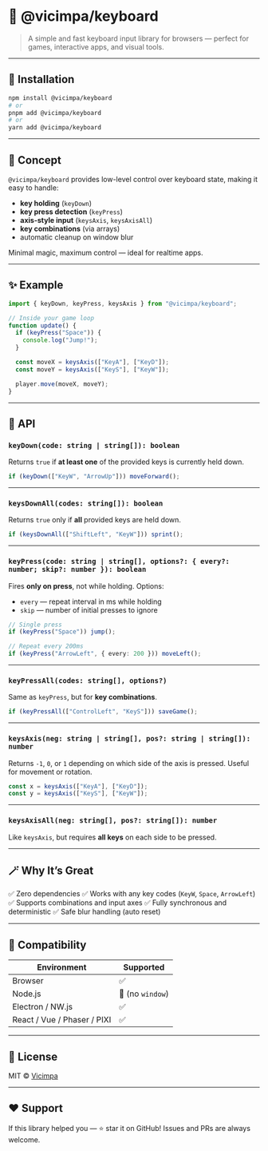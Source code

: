 # 🎹 @vicimpa/keyboard

> A simple and fast keyboard input library for browsers — perfect for games, interactive apps, and visual tools.

---

## 🚀 Installation

```bash
npm install @vicimpa/keyboard
# or
pnpm add @vicimpa/keyboard
# or
yarn add @vicimpa/keyboard
```

---

## 🧠 Concept

`@vicimpa/keyboard` provides low-level control over keyboard state, making it easy to handle:

* **key holding** (`keyDown`)
* **key press detection** (`keyPress`)
* **axis-style input** (`keysAxis`, `keysAxisAll`)
* **key combinations** (via arrays)
* automatic cleanup on window blur

Minimal magic, maximum control — ideal for realtime apps.

---

## ✨ Example

```ts
import { keyDown, keyPress, keysAxis } from "@vicimpa/keyboard";

// Inside your game loop
function update() {
  if (keyPress("Space")) {
    console.log("Jump!");
  }

  const moveX = keysAxis(["KeyA"], ["KeyD"]);
  const moveY = keysAxis(["KeyS"], ["KeyW"]);

  player.move(moveX, moveY);
}
```

---

## 🧩 API

### `keyDown(code: string | string[]): boolean`

Returns `true` if **at least one** of the provided keys is currently held down.

```ts
if (keyDown(["KeyW", "ArrowUp"])) moveForward();
```

---

### `keysDownAll(codes: string[]): boolean`

Returns `true` only if **all** provided keys are held down.

```ts
if (keysDownAll(["ShiftLeft", "KeyW"])) sprint();
```

---

### `keyPress(code: string | string[], options?: { every?: number; skip?: number }): boolean`

Fires **only on press**, not while holding.
Options:

* `every` — repeat interval in ms while holding
* `skip` — number of initial presses to ignore

```ts
// Single press
if (keyPress("Space")) jump();

// Repeat every 200ms
if (keyPress("ArrowLeft", { every: 200 })) moveLeft();
```

---

### `keyPressAll(codes: string[], options?)`

Same as `keyPress`, but for **key combinations**.

```ts
if (keyPressAll(["ControlLeft", "KeyS"])) saveGame();
```

---

### `keysAxis(neg: string | string[], pos?: string | string[]): number`

Returns `-1`, `0`, or `1` depending on which side of the axis is pressed.
Useful for movement or rotation.

```ts
const x = keysAxis(["KeyA"], ["KeyD"]);
const y = keysAxis(["KeyS"], ["KeyW"]);
```

---

### `keysAxisAll(neg: string[], pos?: string[]): number`

Like `keysAxis`, but requires **all keys** on each side to be pressed.

---

## 🪄 Why It’s Great

✅ Zero dependencies
✅ Works with any key codes (`KeyW`, `Space`, `ArrowLeft`)
✅ Supports combinations and input axes
✅ Fully synchronous and deterministic
✅ Safe blur handling (auto reset)

---

## 🧰 Compatibility

| Environment                 | Supported        |
| --------------------------- | ---------------- |
| Browser                     | ✅                |
| Node.js                     | 🚫 (no `window`) |
| Electron / NW.js            | ✅                |
| React / Vue / Phaser / PIXI | ✅                |

---

## 🪪 License

MIT © [Vicimpa](https://github.com/vicimpa)

---

## ❤️ Support

If this library helped you — ⭐️ star it on GitHub!
Issues and PRs are always welcome.
